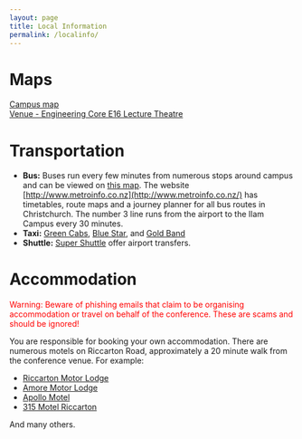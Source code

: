 ```yaml
---
layout: page
title: Local Information
permalink: /localinfo/
---
```


# Maps
[Campus map](https://www.canterbury.ac.nz/maps/home?poi=10734&z=16&c=-43.52306699770867%2C172.58313382771516)<br>
[Venue - Engineering Core E16 Lecture Theatre](https://maps.app.goo.gl/cZQAA6n4ic58mEcq9)

# Transportation
- **Bus:** Buses run every few minutes from numerous stops around campus and can be viewed on [this map](http://www.metroinfo.co.nz/map/). The website [http://www.metroinfo.co.nz](http://www.metroinfo.co.nz/) has timetables, route maps and a journey planner for all bus routes in Christchurch. The number 3 line runs from the airport to the Ilam Campus every 30 minutes.
- **Taxi:** [Green Cabs](http://greencabs.co.nz/), [Blue Star](http://www.bluestartaxis.org.nz/), and [Gold Band](http://www.goldbandtaxis.co.nz/)
- **Shuttle:** [Super Shuttle](https://www.supershuttle.co.nz/Default.aspx) offer airport transfers.

# Accommodation
<span style="color:red">
Warning: Beware of phishing emails that claim to be organising accommodation or travel on behalf of the conference. These are scams and should be ignored!
</span>

You are responsible for booking your own accommodation. There are numerous motels on Riccarton Road, approximately a 20 minute walk from the conference venue. For example:
- [Riccarton Motor Lodge](http://riccartonmotorlodge.co.nz/)
- [Amore Motor Lodge](https://amoremotorlodge.co.nz/)
- [Apollo Motel](https://www.apollomotel.co.nz/)
- [315 Motel Riccarton](http://www.315motelriccarton.co.nz/)

And many others.
